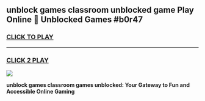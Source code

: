 
## unblock games classroom unblocked game Play Online 👋 Unblocked Games #b0r47
<h3>
<a href="https://premium.freeplayer.one?title=unblock_games_classroom&ref=21F">CLICK TO PLAY</a></h3>
<hr>

<h3>
<a href="https://premium.freeplayer.one?title=unblock_games_classroom&ref=21F">CLICK 2 PLAY</a>
  
</h3>

<a href="https://premium.freeplayer.one?title=unblock_games_classroom&ref=21F/"><img src="https://clearcache.store/games.png"></a>


**unblock games classroom games unblocked: Your Gateway to Fun and Accessible Online Gaming**
